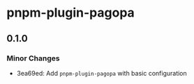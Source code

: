 # pnpm-plugin-pagopa

## 0.1.0

### Minor Changes

- 3ea69ed: Add `pnpm-plugin-pagopa` with basic configuration
